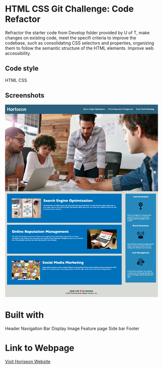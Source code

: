 
# HTML CSS Git Challenge: Code Refactor
Refractor the starter code from Develop folder provided by U of T, make changes on existing code, meet the specifi criteria to improve the codebase, such as consolidating CSS selectors and properties, organizing them to follow the semantic structure of the HTML elements. Improve web accessibility.

## Code style
HTML
CSS

## Screenshots
![Screenshot](./website.png)

# Built with
Header
Navigation Bar
Display Image
Feature page
Side bar
Footer


# Link to Webpage

[Visit Horiseon Website](https://neeko623.github.io/Horiseon-Website/)
